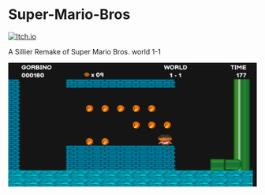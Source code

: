 # Super-Mario-Bros
[![Itch.io](https://img.shields.io/badge/Itch-%23FF0B34.svg?style=for-the-badge&logo=Itch.io&logoColor=white)](https://gorburger.itch.io/super-mario-world-1-1)

A Sillier Remake of Super Mario Bros. world 1-1

![splash-screen](textures/icon.PNG)
